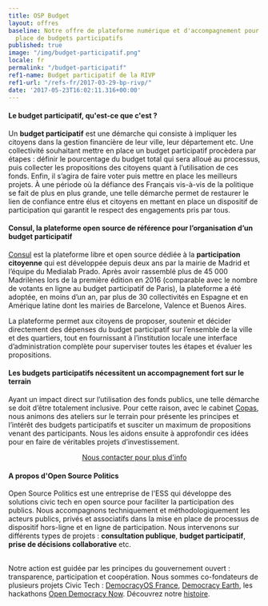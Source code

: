 ```yaml
---
title: OSP Budget
layout: offres
baseline: Notre offre de plateforme numérique et d'accompagnement pour la mise en
  place de budgets participatifs
published: true
image: "/img/budget-participatif.png"
locale: fr
permalink: "/budget-participatif"
ref1-name: Budget participatif de la RIVP
ref1-url: "/refs-fr/2017-03-29-bp-rivp/"
date: '2017-05-23T16:02:11.316+00:00'
---
```

#### Le budget participatif, qu'est-ce que c'est ?

Un **budget participatif** est une démarche qui consiste à impliquer les citoyens dans la gestion financière de leur ville, leur département etc. Une collectivité souhaitant mettre en place un budget participatif procèdera par étapes : définir le pourcentage du budget total qui sera alloué au processus, puis collecter les propositions des citoyens quant à l’utilisation de ces fonds. Enfin, il s’agira de faire voter puis mettre en place les meilleurs projets. À une période où la défiance des Français vis-à-vis de la politique se fait de plus en plus grande, une telle démarche permet de restaurer le lien de confiance entre élus et citoyens en mettant en place un dispositif de participation qui garantit le respect des engagements pris par tous.

#### Consul, la plateforme open source de référence pour l’organisation d’un budget participatif

[Consul](http://decide.es/en) est la plateforme libre et open source dédiée à la **participation citoyenne** qui est développée depuis deux ans par la mairie de Madrid et l’équipe du Medialab Prado. Après avoir rassemblé plus de 45 000 Madrilènes lors de la première édition en 2016 (comparable avec le nombre de votants en ligne au budget participatif de Paris), la plateforme a été adoptée, en moins d’un an, par plus de 30 collectivités en Espagne et en Amérique latine dont les mairies de Barcelone, Valence et Buenos Aires.

La plateforme permet aux citoyens de proposer, soutenir et décider directement des dépenses du budget participatif sur l’ensemble de la ville et des quartiers, tout en fournissant à l’institution locale une interface d’administration complète pour superviser toutes les étapes et évaluer les propositions.

#### Les budgets participatifs nécessitent un accompagnement fort sur le terrain

Ayant un impact direct sur l’utilisation des fonds publics, une telle démarche se doit d’être totalement inclusive. Pour cette raison, avec le cabinet  [Copas](http://copas.coop/), nous animons des ateliers sur le terrain pour présente les principes et l’intérêt des budgets participatifs et susciter un maximum de propositions venant des participants. Nous les aidons ensuite à approfondir ces idées pour en faire de véritables projets d’investissement.
<center><a href="{{ site.baseurl }}/fr/accueil#contact" class="btn btn-primary">Nous contacter pour plus d'info</a></center>

<div class="well">
<h4>A propos d'Open Source Politics</h4>

Open Source Politics est une entreprise de l'ESS qui développe des solutions civic tech en open source pour faciliter la participation des publics. Nous accompagnons techniquement et méthodologiquement les acteurs publics, privés et associatifs dans la mise en place de processus de dispositif hors-ligne et en ligne de participation. Nous intervenons sur différents types de projets : <b>consultation publique</b>, <b>budget participatif</b>, <b>prise de décisions collaborative</b> etc.

<br>
Notre action est guidée par les principes du gouvernement ouvert : transparence, participation et coopération. Nous sommes co-fondateurs de plusieurs projets Civic Tech : <a href="http://democracyos.eu" target="blank">DemocracyOS France</a>, <a href="http://democracy.earth" target="blank">Democracy Earth</a>, les hackathons <a href="http://opendemocracynow.net" target="blank">Open Democracy Now</a>. Découvrez notre <a href="https://medium.com/open-source-politics/notre-histoire-c61bbec90334#.bmus5b392" target="blank">histoire</a>.
</div>